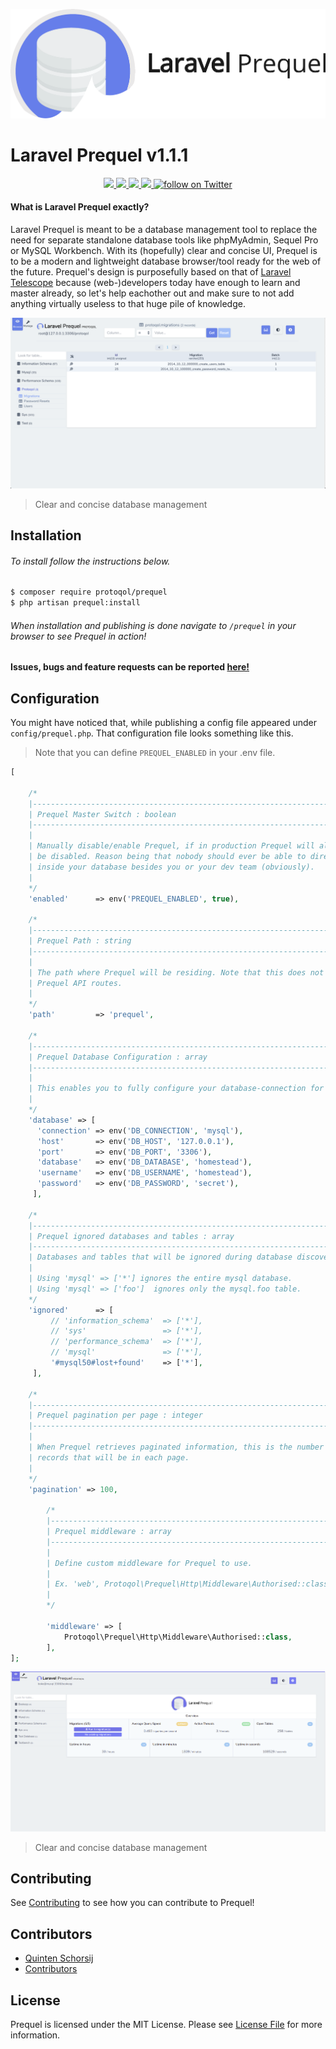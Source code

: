 
![Laravel Prequel](./assets/prequel.png)  
  
# Laravel Prequel v1.1.1
<p align="center">
    <a href="https://travis-ci.org/Protoqol/Prequel.svg?branch=Dev">
	    <img src="https://travis-ci.org/Protoqol/Prequel.svg?branch=Dev"/>	
    </a>
    <a href="https://packagist.org/packages/protoqol/prequel">
	    <img src="https://img.shields.io/badge/php-%5E7.2-lightblue.svg"/>	
    </a>
    <a href="https://laravel.com/">
	    <img src="https://img.shields.io/badge/laravel-%5E5.6-lightblue.svg"/>	
    </a>
    <a href="https://github.com/badges/shields/pulse" alt="Activity">
        <img src="https://img.shields.io/github/commit-activity/m/badges/shields.svg" />
    </a>
    <a href="https://twitter.com/intent/follow?screen_name=Protoqol_XYZ">
        <img src="https://img.shields.io/twitter/follow/Protoqol_XYZ.svg?label=%40Protoqol_XYZ&style=social"
            alt="follow on Twitter">
    </a>
</p>

#### What is Laravel Prequel exactly?  
Laravel Prequel is meant to be a database management tool to replace the need for separate standalone database tools like phpMyAdmin, Sequel Pro or MySQL Workbench. With its (hopefully) clear and concise UI, Prequel is to be a modern and lightweight database browser/tool ready for the web of the future. Prequel's design is purposefully based on that of [Laravel Telescope](https://github.com/laravel/telescope) because (web-)developers today have enough to learn and master already, so let's help eachother out and make sure to not add anything virtually useless to that huge pile of knowledge.   
  
![Prequel Screenshot](./assets/prequel_screenshot_table.png)  
> Clear and concise database management  
  
## Installation
###### To install follow the instructions below.  
```bash  
$ composer require protoqol/prequel  
$ php artisan prequel:install
```  
###### When installation and publishing is done navigate to `/prequel` in your browser to see Prequel in action!  
  
#### Issues, bugs and feature requests can be reported [here!](https://github.com/Protoqol/Prequel/issues/new/choose)  

## Configuration
You might have noticed that, while publishing a config file appeared under `config/prequel.php`. 
That configuration file looks something like this.
> Note that you can define `PREQUEL_ENABLED` in your .env file.
```php
[  

    /*  
    |--------------------------------------------------------------------------  
    | Prequel Master Switch : boolean
    |--------------------------------------------------------------------------  
    |  
    | Manually disable/enable Prequel, if in production Prequel will always  
    | be disabled. Reason being that nobody should ever be able to directly look  
    | inside your database besides you or your dev team (obviously).  
    |  
    */
    'enabled'      => env('PREQUEL_ENABLED', true),  
      
    /*  
    |--------------------------------------------------------------------------  
    | Prequel Path : string
    |--------------------------------------------------------------------------  
    |  
    | The path where Prequel will be residing. Note that this does not affect 
    | Prequel API routes.  
    |  
    */
    'path'         => 'prequel',  
    
    /*  
    |--------------------------------------------------------------------------  
    | Prequel Database Configuration : array
    |--------------------------------------------------------------------------  
    |  
    | This enables you to fully configure your database-connection for Prequel.
    |  
    */
    'database' => [  
      'connection' => env('DB_CONNECTION', 'mysql'),  
      'host'       => env('DB_HOST', '127.0.0.1'),  
      'port'       => env('DB_PORT', '3306'),  
      'database'   => env('DB_DATABASE', 'homestead'),  
      'username'   => env('DB_USERNAME', 'homestead'),  
      'password'   => env('DB_PASSWORD', 'secret'),  
     ],  
     
    /*  
    |--------------------------------------------------------------------------  
    | Prequel ignored databases and tables : array
    |--------------------------------------------------------------------------  
    | Databases and tables that will be ignored during database discovery.
    |
    | Using 'mysql' => ['*'] ignores the entire mysql database.
    | Using 'mysql' => ['foo']  ignores only the mysql.foo table.
    */
    'ignored'      => [  
         // 'information_schema'  => ['*'],  
         // 'sys'                 => ['*'],
         // 'performance_schema'  => ['*'], 
         // 'mysql'               => ['*'],
         '#mysql50#lost+found'    => ['*'],  
     ],
     
    /*
    |--------------------------------------------------------------------------
    | Prequel pagination per page : integer
    |--------------------------------------------------------------------------
    |
    | When Prequel retrieves paginated information, this is the number of
    | records that will be in each page.
    |
    */
    'pagination' => 100,
    
        /*
        |--------------------------------------------------------------------------
        | Prequel middleware : array
        |--------------------------------------------------------------------------
        |
        | Define custom middleware for Prequel to use.
        |
        | Ex. 'web', Protoqol\Prequel\Http\Middleware\Authorised::class
        |
        */
    
        'middleware' => [
            Protoqol\Prequel\Http\Middleware\Authorised::class,
        ],
];
```
  
![Prequel Screenshot](./assets/prequel_screenshot.png)  
> Clear and concise database management  

## Contributing
See [Contributing](CONTRIBUTING.md) to see how you can contribute to Prequel!   
  
  
## Contributors  
- [Quinten Schorsij](https://github.com/QuintenJustus)  
- [Contributors](https://github.com/Protoqol/Prequel/graphs/contributors)  
  
## License  
  
Prequel is licensed under the MIT License. Please see [License File](LICENSE) for more information.
